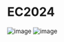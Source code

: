 # EC2024
![image](https://github.com/Dog52114/EC2024/assets/162284692/07755f17-d770-4ef8-a9ea-78317992d98f)
![image](https://github.com/Dog52114/EC2024/assets/162284692/c0d46b83-79b3-42b7-ad4f-d4c5fddffba1)


